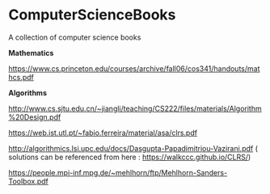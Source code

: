 # ComputerScienceBooks
A collection of computer science books 

**Mathematics** 

https://www.cs.princeton.edu/courses/archive/fall06/cos341/handouts/mathcs.pdf

**Algorithms** 

http://www.cs.sjtu.edu.cn/~jiangli/teaching/CS222/files/materials/Algorithm%20Design.pdf

https://web.ist.utl.pt/~fabio.ferreira/material/asa/clrs.pdf

http://algorithmics.lsi.upc.edu/docs/Dasgupta-Papadimitriou-Vazirani.pdf ( solutions can be referenced from here : https://walkccc.github.io/CLRS/)

https://people.mpi-inf.mpg.de/~mehlhorn/ftp/Mehlhorn-Sanders-Toolbox.pdf

